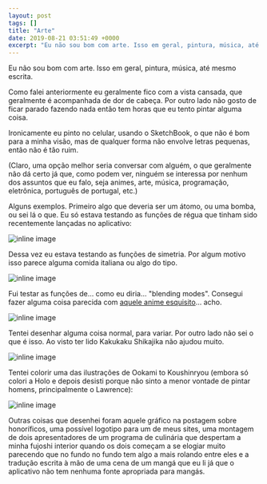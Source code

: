 ```yaml
---
layout: post
tags: []
title: "Arte"
date: 2019-08-21 03:51:49 +0000
excerpt: "Eu não sou bom com arte. Isso em geral, pintura, música, até mesmo escrita.  Como falei anteriormente eu geralmente fico com a vista..."
---
```


Eu não sou bom com arte. Isso em geral, pintura, música, até mesmo escrita.

Como falei anteriormente eu geralmente fico com a vista cansada, que geralmente é acompanhada de dor de cabeça. Por outro lado não gosto de ficar parado fazendo nada então tem horas que eu tento pintar alguma coisa.

Ironicamente eu pinto no celular, usando o SketchBook, o que não é bom para a minha visão, mas de qualquer forma não envolve letras pequenas, então não é tão ruim.

(Claro, uma opção melhor seria conversar com alguém, o que geralmente não dá certo já que, como podem ver, ninguém se interessa por nenhum dos assuntos que eu falo, seja animes, arte, música, programação, eletrônica, português de portugal, etc.)

Alguns exemplos. Primeiro algo que deveria ser um átomo, ou uma bomba, ou sei lá o que. Eu só estava testando as funções de régua que tinham sido recentemente lançadas no aplicativo:

![inline image](https://i.imgur.com/ry2drNX.png)

Dessa vez eu estava testando as funções de simetria. Por algum motivo isso parece alguma comida italiana ou algo do tipo.

![inline image](https://i.imgur.com/lgbg4kZ.png)

Fui testar as funções de… como eu diria… "blending modes". Consegui fazer alguma coisa parecida com [aquele anime esquisito](https://anilist.co/anime/1981/Twilight-Q/)… acho.

![inline image](https://i.imgur.com/c6WOP3l.png)

Tentei desenhar alguma coisa normal, para variar. Por outro lado não sei o que é isso. Ao visto ter lido Kakukaku Shikajika não ajudou muito.

![inline image](https://i.imgur.com/BDsy7u4.png)

Tentei colorir uma das ilustrações de Ookami to Koushinryou (embora só colori a Holo e depois desisti porque não sinto a menor vontade de pintar homens, principalmente o Lawrence):

![inline image](https://i.imgur.com/JzvPwqn.png)

Outras coisas que desenhei foram aquele gráfico na postagem sobre honoríficos, uma possível logotipo para um de meus sites, uma montagem de dois apresentadores de um programa de culinária que despertam a minha fujoshi interior quando os dois começam a se elogiar muito parecendo que no fundo no fundo tem algo a mais rolando entre eles e a tradução escrita à mão de uma cena de um mangá que eu li já que o aplicativo não tem nenhuma fonte apropriada para mangás.